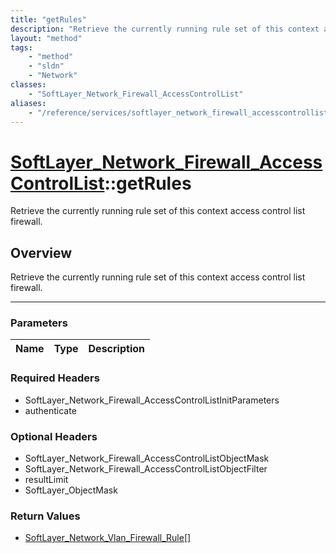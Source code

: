 ```yaml
---
title: "getRules"
description: "Retrieve the currently running rule set of this context access control list firewall."
layout: "method"
tags:
    - "method"
    - "sldn"
    - "Network"
classes:
    - "SoftLayer_Network_Firewall_AccessControlList"
aliases:
    - "/reference/services/softlayer_network_firewall_accesscontrollist/getRules"
---
```

# [SoftLayer_Network_Firewall_AccessControlList](/reference/services/SoftLayer_Network_Firewall_AccessControlList)::getRules

Retrieve the currently running rule set of this context access control list firewall.


## Overview 
Retrieve the currently running rule set of this context access control list firewall.

-----

### Parameters 
|Name | Type | Description |
| --- | --- | --- |


### Required Headers
* SoftLayer_Network_Firewall_AccessControlListInitParameters
* authenticate


### Optional Headers
* SoftLayer_Network_Firewall_AccessControlListObjectMask
* SoftLayer_Network_Firewall_AccessControlListObjectFilter
* resultLimit
* SoftLayer_ObjectMask

### Return Values
* <a href='/reference/datatypes/SoftLayer_Network_Vlan_Firewall_Rule'>SoftLayer_Network_Vlan_Firewall_Rule[] </a>





